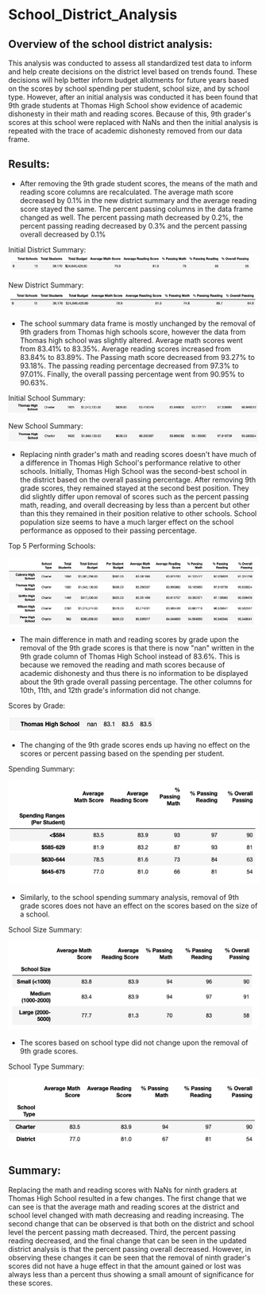 # School_District_Analysis

## Overview of the school district analysis: 
This analysis was conducted to assess all standardized test data to inform and help create decisions on the district level based on trends found. These decisions will help better inform budget allotments for future years based on the scores by school spending per student, school size, and by school type. However, after an initial analysis was conducted it has been found that 9th grade students at Thomas High School show evidence of academic dishonesty in their math and reading scores. Because of this, 9th grader's scores at this school were replaced with NaNs and then the initial analysis is repeated with the trace of academic dishonesty removed from our data frame. 

## Results: 
- After removing the 9th grade student scores, the means of the math and reading score columns are recalculated. The average math score decreased by 0.1% in the new district summary and the average reading score stayed the same. The percent passing columns in the data frame changed as well. The percent passing math decreased by 0.2%, the percent passing reading decreased by 0.3% and the percent passing overall decreased by 0.1%

Initial District Summary: ![Initial_district_summary.png](Resources/Initial_district_summary.png)

New District Summary: ![new_district_summary.png](Resources/new_district_summary.png)

- The school summary data frame is mostly unchanged by the removal of 9th graders from Thomas high schools score, however the data from Thomas high school was slightly altered. Average math scores went from 83.41% to 83.35%. Average reading scores increased from 83.84% to 83.89%. The Passing math score decreased from 93.27% to 93.18%. The passing reading percentage decreased from 97.3% to 97.01%. Finally, the overall passing percentage went from 90.95% to 90.63%.

Initial School Summary: ![Initial_school_summary.png](Resources/Initial_school_summary.png)

New School Summary: ![new_school_summary.png](Resources/new_school_summary.png)

- Replacing ninth grader's math and reading scores doesn't have much of a difference in Thomas High School's performance relative to other schools. Initially, Thomas High School was the second-best school in the district based on the overall passing percentage. After removing 9th grade scores, they remained stayed at the second best position. They did slightly differ upon removal of scores such as the percent passing math, reading, and overall decreasing by less than a percent but other than this they remained in their position relative to other schools. School population size seems to have a much larger effect on the school performance as opposed to their passing percentage. 

Top 5 Performing Schools: 

![new_top_5_performing_schools.png](Resources/new_top_5_performing_schools.png)


- The main difference in math and reading scores by grade upon the removal of the 9th grade scores is that there is now "nan" written in the 9th grade column of Thomas High School instead of 83.6%. This is because we removed the reading and math scores because of academic dishonesty and thus there is no information to be displayed about the 9th grade overall passing percentage. The other columns for 10th, 11th, and 12th grade's information did not change.

Scores by Grade: 

![scores_by_grade.png](Resources/scores_by_grade.png)

- The changing of the 9th grade scores ends up having no effect on the scores or percent passing based on the spending per student.

Spending Summary: 

![spending_summary.png](Resources/spending_summary.png)

- Similarly, to the school spending summary analysis, removal of 9th grade scores does not have an effect on the scores based on the size of a school.

School Size Summary: 

![school_size_summary.png](Resources/school_size_summary.png)

- The scores based on school type did not change upon the removal of 9th grade scores. 

School Type Summary: 

![school_type_summary.png](Resources/school_type_summary.png)


## Summary: 
Replacing the math and reading scores with NaNs for ninth graders at Thomas High School resulted in a few changes. The first change that we can see is that the average math and reading scores at the district and school level changed with math decreasing and reading increasing. The second change that can be observed is that both on the district and school level the percent passing math decreased. Third, the percent passing reading decreased, and the final change that can be seen in the updated district analysis is that the percent passing overall decreased. However, in observing these changes it can be seen that the removal of ninth grader's scores did not have a huge effect in that the amount gained or lost was always less than a percent thus showing a small amount of significance for these scores.

